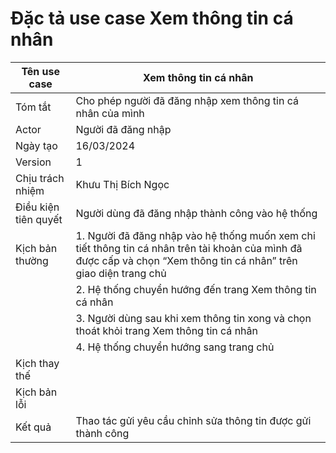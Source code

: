 # Đặc tả use case Xem thông tin cá nhân

| Tên use case | Xem thông tin cá nhân |
| --- | ----- |
| Tóm tắt | Cho phép người đã đăng nhập xem thông tin cá nhân của mình |
| Actor | Người đã đăng nhập |
| Ngày tạo | 16/03/2024 |
| Version | 1 |
| Chịu trách nhiệm | Khưu Thị Bích Ngọc |
| Điều kiện tiên quyết | Người dùng đã đăng nhập thành công vào hệ thống |   
| Kịch bản thường | 1. Người đã đăng nhập vào hệ thống muốn xem chi tiết thông tin cá nhân trên tài khoản của mình đã được cấp và chọn “Xem thông tin cá nhân” trên giao diện trang chủ |
| | 2. Hệ thống chuyển hướng đến trang Xem thông tin cá nhân | 
| | 3. Người dùng sau khi xem thông tin xong và chọn thoát khỏi trang Xem thông tin cá nhân | 
| | 4. Hệ thống chuyển hướng sang trang chủ | 
| Kịch thay thế | |
| Kịch bản lỗi | |
| Kết quả | Thao tác gửi yêu cầu chỉnh sửa thông tin được gửi thành công |
